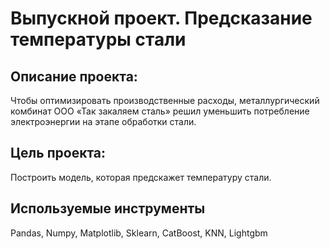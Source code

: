 # Выпускной проект. Предсказание температуры стали

## **Описание проекта:**

Чтобы оптимизировать производственные расходы, металлургический комбинат ООО «Так закаляем сталь» решил уменьшить потребление электроэнергии на этапе обработки стали.

## **Цель проекта:**
Построить модель, которая предскажет температуру стали.

## Используемые инструменты
Pandas, Numpy, Matplotlib, Sklearn, СatBoost, KNN, Lightgbm

